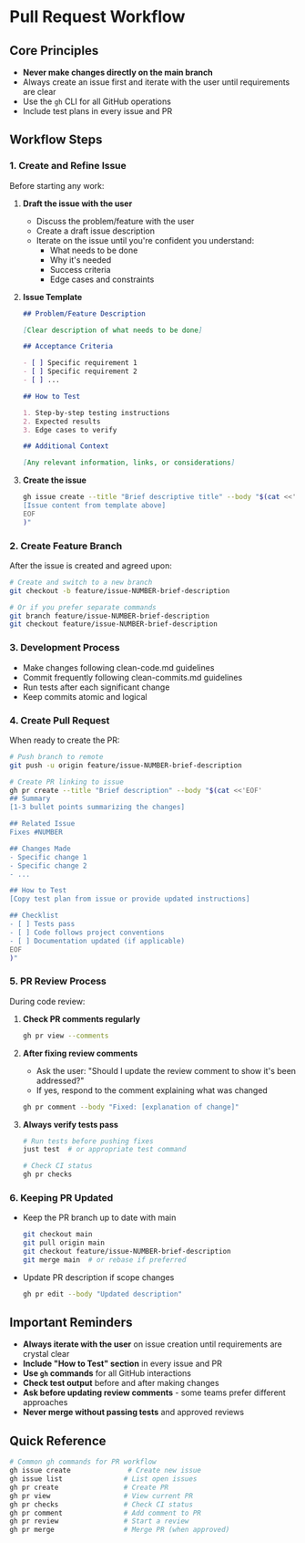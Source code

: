# Pull Request Workflow

## Core Principles

- **Never make changes directly on the main branch**
- Always create an issue first and iterate with the user until requirements are clear
- Use the `gh` CLI for all GitHub operations
- Include test plans in every issue and PR

## Workflow Steps

### 1. Create and Refine Issue

Before starting any work:

1. **Draft the issue with the user**

   - Discuss the problem/feature with the user
   - Create a draft issue description
   - Iterate on the issue until you're confident you understand:
     - What needs to be done
     - Why it's needed
     - Success criteria
     - Edge cases and constraints

2. **Issue Template**

   ```markdown
   ## Problem/Feature Description

   [Clear description of what needs to be done]

   ## Acceptance Criteria

   - [ ] Specific requirement 1
   - [ ] Specific requirement 2
   - [ ] ...

   ## How to Test

   1. Step-by-step testing instructions
   2. Expected results
   3. Edge cases to verify

   ## Additional Context

   [Any relevant information, links, or considerations]
   ```

3. **Create the issue**
   ```bash
   gh issue create --title "Brief descriptive title" --body "$(cat <<'EOF'
   [Issue content from template above]
   EOF
   )"
   ```

### 2. Create Feature Branch

After the issue is created and agreed upon:

```bash
# Create and switch to a new branch
git checkout -b feature/issue-NUMBER-brief-description

# Or if you prefer separate commands
git branch feature/issue-NUMBER-brief-description
git checkout feature/issue-NUMBER-brief-description
```

### 3. Development Process

- Make changes following clean-code.md guidelines
- Commit frequently following clean-commits.md guidelines
- Run tests after each significant change
- Keep commits atomic and logical

### 4. Create Pull Request

When ready to create the PR:

```bash
# Push branch to remote
git push -u origin feature/issue-NUMBER-brief-description

# Create PR linking to issue
gh pr create --title "Brief description" --body "$(cat <<'EOF'
## Summary
[1-3 bullet points summarizing the changes]

## Related Issue
Fixes #NUMBER

## Changes Made
- Specific change 1
- Specific change 2
- ...

## How to Test
[Copy test plan from issue or provide updated instructions]

## Checklist
- [ ] Tests pass
- [ ] Code follows project conventions
- [ ] Documentation updated (if applicable)
EOF
)"
```

### 5. PR Review Process

During code review:

1. **Check PR comments regularly**

   ```bash
   gh pr view --comments
   ```

2. **After fixing review comments**

   - Ask the user: "Should I update the review comment to show it's been addressed?"
   - If yes, respond to the comment explaining what was changed

   ```bash
   gh pr comment --body "Fixed: [explanation of change]"
   ```

3. **Always verify tests pass**

   ```bash
   # Run tests before pushing fixes
   just test  # or appropriate test command

   # Check CI status
   gh pr checks
   ```

### 6. Keeping PR Updated

- Keep the PR branch up to date with main

  ```bash
  git checkout main
  git pull origin main
  git checkout feature/issue-NUMBER-brief-description
  git merge main  # or rebase if preferred
  ```

- Update PR description if scope changes
  ```bash
  gh pr edit --body "Updated description"
  ```

## Important Reminders

- **Always iterate with the user** on issue creation until requirements are crystal clear
- **Include "How to Test" section** in every issue and PR
- **Use `gh` commands** for all GitHub interactions
- **Check test output** before and after making changes
- **Ask before updating review comments** - some teams prefer different approaches
- **Never merge without passing tests** and approved reviews

## Quick Reference

```bash
# Common gh commands for PR workflow
gh issue create              # Create new issue
gh issue list               # List open issues
gh pr create                # Create PR
gh pr view                  # View current PR
gh pr checks                # Check CI status
gh pr comment               # Add comment to PR
gh pr review                # Start a review
gh pr merge                 # Merge PR (when approved)
```
